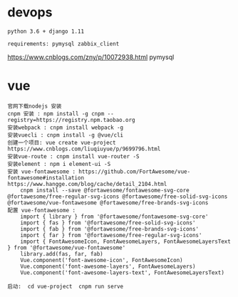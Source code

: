 # devops

    python 3.6 + django 1.11 
    
    requirements: pymysql zabbix_client

https://www.cnblogs.com/zny/p/10072938.html pymysql


# vue
    官网下载nodejs 安装
    cnpm 安装 : npm install -g cnpm --registry=https://registry.npm.taobao.org
    安装webpack : cnpm install webpack -g
    安装vuecli : cnpm install -g @vue/cli
    创建一个项目: vue create vue-project                  https://www.cnblogs.com/liuqiuyue/p/9699796.html
    安装vue-route : cnpm install vue-router -S
    安装element : npm i element-ui -S
    安装 vue-fontawesome : https://github.com/FortAwesome/vue-fontawesome#installation  https://www.hangge.com/blog/cache/detail_2104.html
        cnpm install --save @fortawesome/fontawesome-svg-core @fortawesome/free-regular-svg-icons @fortawesome/free-solid-svg-icons @fortawesome/vue-fontawesome @fortawesome/free-brands-svg-icons
    配置 vue-fontawesome :
        import { library } from '@fortawesome/fontawesome-svg-core'
        import { fas } from '@fortawesome/free-solid-svg-icons'
        import { fab } from '@fortawesome/free-brands-svg-icons'
        import { far } from '@fortawesome/free-regular-svg-icons'
        import { FontAwesomeIcon, FontAwesomeLayers, FontAwesomeLayersText } from '@fortawesome/vue-fontawesome'
        library.add(fas, far, fab)
        Vue.component('font-awesome-icon', FontAwesomeIcon)
        Vue.component('font-awesome-layers', FontAwesomeLayers)
        Vue.component('font-awesome-layers-text', FontAwesomeLayersText)
    
    启动:  cd vue-project  cnpm run serve

